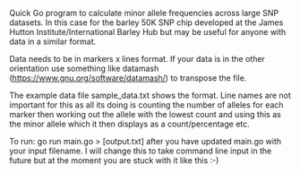 Quick Go program to calculate minor allele frequencies across large SNP datasets. In this case for the barley 50K SNP chip developed at the James Hutton Institute/International Barley Hub but may be useful for anyone with data in a similar format.

Data needs to be in markers x lines format. If your data is in the other orientation use something like datamash (https://www.gnu.org/software/datamash/) to transpose the file. 

The example data file sample_data.txt shows the format. Line names are not important for this as all its doing is counting the number of alleles for each marker then working out the allele with the lowest count and using this as the minor allele which it then displays as a count/percentage etc.

To run: go run main.go > [output.txt] after you have updated main.go with your input filename. I will change this to take command line input in the future but at the moment you are stuck with it like this :-)
